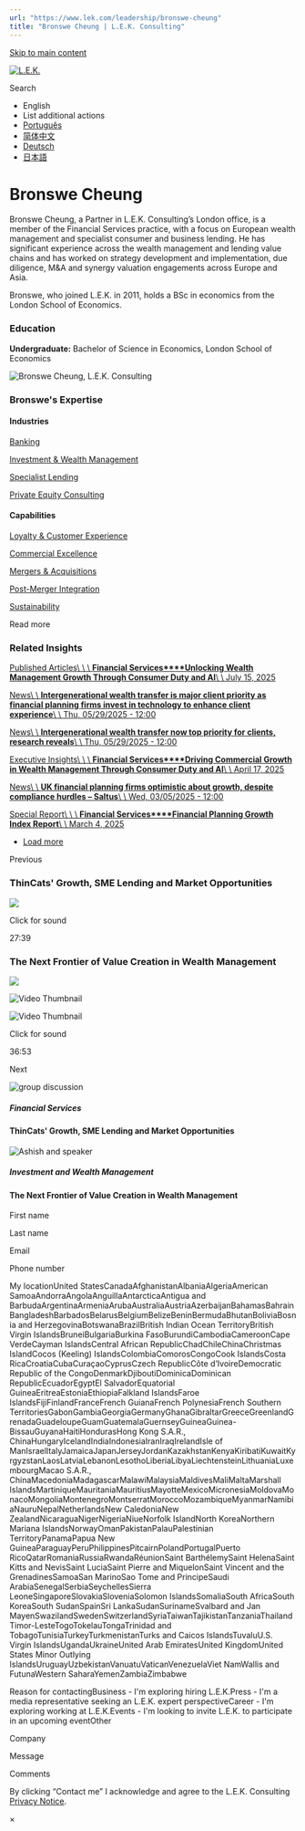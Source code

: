 ```yaml
---
url: "https://www.lek.com/leadership/bronswe-cheung"
title: "Bronswe Cheung | L.E.K. Consulting"
---
```


[Skip to main content](https://www.lek.com/leadership/bronswe-cheung#main-content)

[![L.E.K.](https://www.lek.com/themes/lek/images/new-logo.svg)](https://www.lek.com/ "L.E.K.")

Search

- English
- List additional actions
- [Português](https://www.lek.com/pt-br/lek-brazil)
- [简体中文](https://www.lek.com/zh-hant/lek-china)
- [Deutsch](https://www.lek.com/de/lek-germany)
- [日本語](https://www.lek.com/ja/lek-japan)

# Bronswe Cheung

Bronswe Cheung, a Partner in L.E.K. Consulting’s London office, is a member of the Financial Services practice, with a focus on European wealth management and specialist consumer and business lending. He has significant experience across the wealth management and lending value chains and has worked on strategy development and implementation, due diligence, M&A and synergy valuation engagements across Europe and Asia.

Bronswe, who joined L.E.K. in 2011, holds a BSc in economics from the London School of Economics.

### Education

**Undergraduate:** Bachelor of Science in Economics, London School of Economics

![Bronswe Cheung, L.E.K. Consulting](https://www.lek.com/sites/default/files/profile-images/bronswe-cheung_web.jpg)

### Bronswe's Expertise

#### Industries

[Banking](https://www.lek.com/industries/financial-services/banking)

[Investment & Wealth Management](https://www.lek.com/industries/financial-services/investment-wealth-management)

[Specialist Lending](https://www.lek.com/industries/financial-services/specialist-lending)

[Private Equity Consulting](https://www.lek.com/industries/private-equity-pe)

#### Capabilities

[Loyalty & Customer Experience](https://www.lek.com/capabilities/marketing-and-sales/loyalty-customer-experience)

[Commercial Excellence](https://www.lek.com/capabilities/organizational-strategy/commercial-excellence)

[Mergers & Acquisitions](https://www.lek.com/capabilities/mergers-acquisitions)

[Post-Merger Integration](https://www.lek.com/capabilities/organizational-strategy/post-merger-integration-pmi)

[Sustainability](https://www.lek.com/capabilities/sustainability)

Read more

### Related Insights

[Published Articles\\
\\
\\
**Financial Services****Unlocking Wealth Management Growth Through Consumer Duty and AI**\\
\\
July 15, 2025](https://www.financederivative.com/unlocking-wealth-management-growth-through-consumer-duty-and-ai/)

[News\\
\\
**Intergenerational wealth transfer is major client priority as financial planning firms invest in technology to enhance client experience**\\
\\
Thu, 05/29/2025 - 12:00](https://www.lek.com/press/intergenerational-wealth-transfer-major-client-priority-financial-planning-firms-invest)

[News\\
\\
**Intergenerational wealth transfer now top priority for clients, research reveals**\\
\\
Thu, 05/29/2025 - 12:00](https://www.lek.com/press/intergenerational-wealth-transfer-now-top-priority-clients-research-reveals)

[Executive Insights\\
\\
\\
**Financial Services****Driving Commercial Growth in Wealth Management Through Consumer Duty and AI**\\
\\
April 17, 2025](https://www.lek.com/insights/fin/eu/ei/driving-commercial-growth-wealth-management-through-consumer-duty-and-ai)

[News\\
\\
**UK financial planning firms optimistic about growth, despite compliance hurdles – Saltus**\\
\\
Wed, 03/05/2025 - 12:00](https://www.lek.com/press/uk-financial-planning-firms-optimistic-about-growth-despite-compliance-hurdles-saltus)

[Special Report\\
\\
\\
**Financial Services****Financial Planning Growth Index Report**\\
\\
March 4, 2025](https://www.lek.com/insights/fin/eu/sr/financial-planning-growth-index-report)

- [Load more](https://www.lek.com/leadership/bronswe-cheung?page=1 "Load more items")

Previous

### ThinCats' Growth, SME Lending and Market Opportunities

![](https://fast.wistia.com/embed/medias/ljvcdrfmyq/swatch)

Click for sound

27:39

### The Next Frontier of Value Creation in Wealth Management

![](https://fast.wistia.com/embed/medias/9wchg0r421/swatch)

![Video Thumbnail](https://fast.wistia.com/embed/medias/9wchg0r421/swatch)

![Video Thumbnail](https://embed-ssl.wistia.com/deliveries/bcf0eb2d440f6a6a0c0eff6f4fbfd0ff.webp?image_crop_resized=1920x1080)

Click for sound

36:53

Next

![group discussion](https://www.lek.com/sites/default/files/teaser-images/thin-cats_teaser.jpg)

##### Financial Services

#### ThinCats' Growth, SME Lending and Market Opportunities

![Ashish and speaker](https://www.lek.com/sites/default/files/teaser-images/next-frontier-value-creation-teaser.jpg)

##### Investment and Wealth Management

#### The Next Frontier of Value Creation in Wealth Management

First name

Last name

Email

Phone number

My locationUnited StatesCanadaAfghanistanAlbaniaAlgeriaAmerican SamoaAndorraAngolaAnguillaAntarcticaAntigua and BarbudaArgentinaArmeniaArubaAustraliaAustriaAzerbaijanBahamasBahrainBangladeshBarbadosBelarusBelgiumBelizeBeninBermudaBhutanBoliviaBosnia and HerzegovinaBotswanaBrazilBritish Indian Ocean TerritoryBritish Virgin IslandsBruneiBulgariaBurkina FasoBurundiCambodiaCameroonCape VerdeCayman IslandsCentral African RepublicChadChileChinaChristmas IslandCocos (Keeling) IslandsColombiaComorosCongoCook IslandsCosta RicaCroatiaCubaCuraçaoCyprusCzech RepublicCôte d’IvoireDemocratic Republic of the CongoDenmarkDjiboutiDominicaDominican RepublicEcuadorEgyptEl SalvadorEquatorial GuineaEritreaEstoniaEthiopiaFalkland IslandsFaroe IslandsFijiFinlandFranceFrench GuianaFrench PolynesiaFrench Southern TerritoriesGabonGambiaGeorgiaGermanyGhanaGibraltarGreeceGreenlandGrenadaGuadeloupeGuamGuatemalaGuernseyGuineaGuinea-BissauGuyanaHaitiHondurasHong Kong S.A.R., ChinaHungaryIcelandIndiaIndonesiaIranIraqIrelandIsle of ManIsraelItalyJamaicaJapanJerseyJordanKazakhstanKenyaKiribatiKuwaitKyrgyzstanLaosLatviaLebanonLesothoLiberiaLibyaLiechtensteinLithuaniaLuxembourgMacao S.A.R., ChinaMacedoniaMadagascarMalawiMalaysiaMaldivesMaliMaltaMarshall IslandsMartiniqueMauritaniaMauritiusMayotteMexicoMicronesiaMoldovaMonacoMongoliaMontenegroMontserratMoroccoMozambiqueMyanmarNamibiaNauruNepalNetherlandsNew CaledoniaNew ZealandNicaraguaNigerNigeriaNiueNorfolk IslandNorth KoreaNorthern Mariana IslandsNorwayOmanPakistanPalauPalestinian TerritoryPanamaPapua New GuineaParaguayPeruPhilippinesPitcairnPolandPortugalPuerto RicoQatarRomaniaRussiaRwandaRéunionSaint BarthélemySaint HelenaSaint Kitts and NevisSaint LuciaSaint Pierre and MiquelonSaint Vincent and the GrenadinesSamoaSan MarinoSao Tome and PrincipeSaudi ArabiaSenegalSerbiaSeychellesSierra LeoneSingaporeSlovakiaSloveniaSolomon IslandsSomaliaSouth AfricaSouth KoreaSouth SudanSpainSri LankaSudanSurinameSvalbard and Jan MayenSwazilandSwedenSwitzerlandSyriaTaiwanTajikistanTanzaniaThailandTimor-LesteTogoTokelauTongaTrinidad and TobagoTunisiaTurkeyTurkmenistanTurks and Caicos IslandsTuvaluU.S. Virgin IslandsUgandaUkraineUnited Arab EmiratesUnited KingdomUnited States Minor Outlying IslandsUruguayUzbekistanVanuatuVaticanVenezuelaViet NamWallis and FutunaWestern SaharaYemenZambiaZimbabwe

Reason for contactingBusiness - I'm exploring hiring L.E.K.Press - I'm a media representative seeking an L.E.K. expert perspectiveCareer - I'm exploring working at L.E.K.Events - I'm looking to invite L.E.K. to participate in an upcoming eventOther

Company

Message

Comments

By clicking “Contact me” I acknowledge and agree to the L.E.K. Consulting [Privacy Notice](https://www.lek.com/lek-consulting-privacy-policy).

×